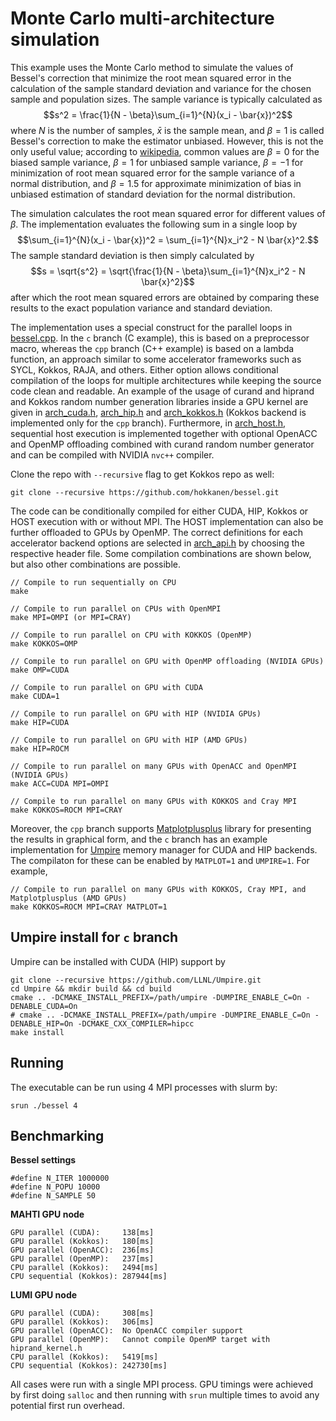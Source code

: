# Monte Carlo multi-architecture simulation

This example uses the Monte Carlo method to simulate the values of Bessel's correction that minimize the root mean squared error in the calculation of the sample standard deviation and variance for the chosen sample and population sizes. The sample variance is typically calculated as $$s^2 = \frac{1}{N - \beta}\sum_{i=1}^{N}(x_i - \bar{x})^2$$ where $N$ is the number of samples, $\bar{x}$ is the sample mean, and $\beta = 1$ is called Bessel's correction to make the estimator unbiased. However, this is not the only useful value; according to [wikipedia](https://en.wikipedia.org/wiki/Variance#Population_variance_and_sample_variance), common values are $\beta = 0$ for the biased sample variance, $\beta = 1$ for unbiased sample variance, $\beta = -1$ for minimization of root mean squared error for the sample variance of a normal distribution, and $\beta = 1.5$ for approximate minimization of bias in unbiased estimation of standard deviation for the normal distribution.

The simulation calculates the root mean squared error for different values of $\beta$. The implementation evaluates the following sum in a single loop by $$\sum_{i=1}^{N}(x_i - \bar{x})^2 = \sum_{i=1}^{N}x_i^2 - N \bar{x}^2.$$ The sample standard deviation is then simply calculated by $$s = \sqrt{s^2} = \sqrt{\frac{1}{N - \beta}\sum_{i=1}^{N}x_i^2 - N \bar{x}^2}$$ after which the root mean squared errors are obtained by comparing these results to the exact population variance and standard deviation.


The implementation uses a special construct for the parallel loops in [bessel.cpp](src/bessel.cpp). In the `c` branch (C example), this is based on a preprocessor macro, whereas the `cpp` branch (C++ example) is based on a lambda function, an approach similar to some accelerator frameworks such as SYCL, Kokkos, RAJA, and others. Either option allows conditional compilation of the loops for multiple architectures while keeping the source code clean and readable. An example of the usage of curand and hiprand and Kokkos random number generation libraries inside a GPU kernel are given in [arch_cuda.h](src/arch/arch_cuda.h), [arch_hip.h](src/arch/arch_hip.h) and [arch_kokkos.h](src/arch/arch_kokkos.h) (Kokkos backend is implemented only for the `cpp` branch). Furthermore, in [arch_host.h](src/arch/arch_host.h), sequential host execution is implemented together with optional OpenACC and OpenMP offloading combined with curand random number generator and can be compiled with NVIDIA `nvc++` compiler.

Clone the repo with `--recursive` flag to get Kokkos repo as well:

```
git clone --recursive https://github.com/hokkanen/bessel.git
```

The code can be conditionally compiled for either CUDA, HIP, Kokkos or HOST execution with or without MPI. The HOST implementation can also be further offloaded to GPUs by OpenMP. The correct definitions for each accelerator backend options are selected in [arch_api.h](src/arch/arch_api.h) by choosing the respective header file. Some compilation combinations are shown below, but also other combinations are possible.

```
// Compile to run sequentially on CPU
make

// Compile to run parallel on CPUs with OpenMPI
make MPI=OMPI (or MPI=CRAY)

// Compile to run parallel on CPU with KOKKOS (OpenMP)
make KOKKOS=OMP

// Compile to run parallel on GPU with OpenMP offloading (NVIDIA GPUs)
make OMP=CUDA

// Compile to run parallel on GPU with CUDA
make CUDA=1

// Compile to run parallel on GPU with HIP (NVIDIA GPUs)
make HIP=CUDA

// Compile to run parallel on GPU with HIP (AMD GPUs)
make HIP=ROCM

// Compile to run parallel on many GPUs with OpenACC and OpenMPI (NVIDIA GPUs)
make ACC=CUDA MPI=OMPI

// Compile to run parallel on many GPUs with KOKKOS and Cray MPI
make KOKKOS=ROCM MPI=CRAY
```

Moreover, the `cpp` branch supports [Matplotplusplus](https://alandefreitas.github.io/matplotplusplus/) library for presenting the results in graphical form, and the `c` branch has an example implementation for [Umpire](https://umpire.readthedocs.io/en/develop/) memory manager for CUDA and HIP backends. The compilaton for these can be enabled by `MATPLOT=1` and `UMPIRE=1`. For example,
```
// Compile to run parallel on many GPUs with KOKKOS, Cray MPI, and Matplotplusplus (AMD GPUs)
make KOKKOS=ROCM MPI=CRAY MATPLOT=1
```

## Umpire install for `c` branch

Umpire can be installed with CUDA (HIP) support by
```
git clone --recursive https://github.com/LLNL/Umpire.git
cd Umpire && mkdir build && cd build
cmake .. -DCMAKE_INSTALL_PREFIX=/path/umpire -DUMPIRE_ENABLE_C=On -DENABLE_CUDA=On
# cmake .. -DCMAKE_INSTALL_PREFIX=/path/umpire -DUMPIRE_ENABLE_C=On -DENABLE_HIP=On -DCMAKE_CXX_COMPILER=hipcc
make install
```

## Running
The executable can be run using 4 MPI processes with slurm by: 
```
srun ./bessel 4
```

## Benchmarking

**Bessel settings**
```
#define N_ITER 1000000
#define N_POPU 10000
#define N_SAMPLE 50
```

**MAHTI GPU node**
```
GPU parallel (CUDA):     138[ms]
GPU parallel (Kokkos):   180[ms]
GPU parallel (OpenACC):  236[ms]
GPU parallel (OpenMP):   237[ms]
CPU parallel (Kokkos):   2494[ms]
CPU sequential (Kokkos): 287944[ms]
```

**LUMI GPU node**
```
GPU parallel (CUDA):     308[ms]
GPU parallel (Kokkos):   306[ms]
GPU parallel (OpenACC):  No OpenACC compiler support
GPU parallel (OpenMP):   Cannot compile OpenMP target with hiprand_kernel.h
CPU parallel (Kokkos):   5419[ms]
CPU sequential (Kokkos): 242730[ms]
```
All cases were run with a single MPI process. GPU timings were achieved by first doing `salloc` and then running with `srun` multiple times to avoid any potential first run overhead.
